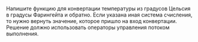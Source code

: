 Напишите функцию для конвертации температуры из градусов Цельсия в градусы Фарингейта и обратно.
Если указана иная система счисления, то нужно вернуть значение, которое пришло на вход конвертации.
Решение должно использовать операторы управления потоком выполнения.